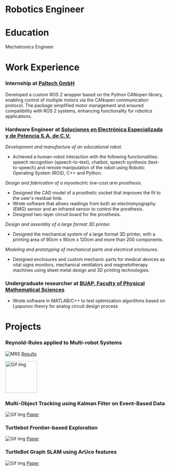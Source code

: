# Robotics Engineer

# Education
Mechatronics Engineer

# Work Experience
### Internship at [Paltech GmbH](https://www.linkedin.com/company/paltech-gmbh/) 

Developed a custom ROS 2 wrapper based on the Python CANopen library, enabling control of multiple motors via the CANopen communication protocol. The package simplified motor management and ensured compatibility with ROS 2 systems, enhancing functionality for robotics applications.

### Hardware Engineer at [Soluciones en Electrónica Especializada y de Potencia S.A. de C.V.](https://www.selespo.com.mx/)

*Development and manufacture of an educational robot.*
- Achieved a human-robot interaction with the following functionalities: speech recognition (speech-to-text), chatbot, speech synthesis (text-to-speech) and remote manipulation of the robot using Robotic Operating System (ROS), C++ and Python.

*Design and fabrication of a myoelectric low-cost arm prosthesis.*
- Designed the CAD model of a prosthetic socket that improves the fit to the user's residual limb.
- Wrote software that allows readings from both an electromyography (EMG) sensor and an infrared sensor to control the prosthesis.
- Designed two-layer circuit board for the prosthesis.

*Design and assembly of a large format 3D printer.*
- Designed the mechanical system of a large format 3D printer, with a printing area of 90cm x 90cm x 120cm and more than 200 components.


*Modeling and prototyping of mechanical parts and electrical enclosures.*
- Designed enclosures and custom mechanic parts for medical devices as vital signs monitors, mechanical ventilators and magnetotherapy machines using sheet metal design and 3D printing technologies.

### Undergraduate researcher at [BUAP, Faculty of Physical Mathematical Sciences](https://www.fcfm.buap.mx/)

- Wrote software in MATLAB/C++ to test optimization algorithms based on Lyapunov theory for analog circuit design process


# Projects

### Reynold-Rules applied to Multi-robot Systems

![MRS](/assets/images/mrs.gif)
[Results](https://drive.google.com/file/d/1LlZJhfM6QFnHxOkOqBDisdPgV0F5_NpO/view?usp=sharing)


<img src="/assets/images/mrs.gif" alt="Gif img" width="100">


### Multi-Object Tracking using Kalman Filter on Event-Based Data
![Gif img](/assets/images/tux.png)
[Paper]()

### Turtlebot Frontier-based Exploration
![Gif img](/assets/images/tux.png)
[Paper]()

### TurtleBot Graph SLAM using ArUco features
![Gif img](/assets/images/tux.png)
[Paper]()